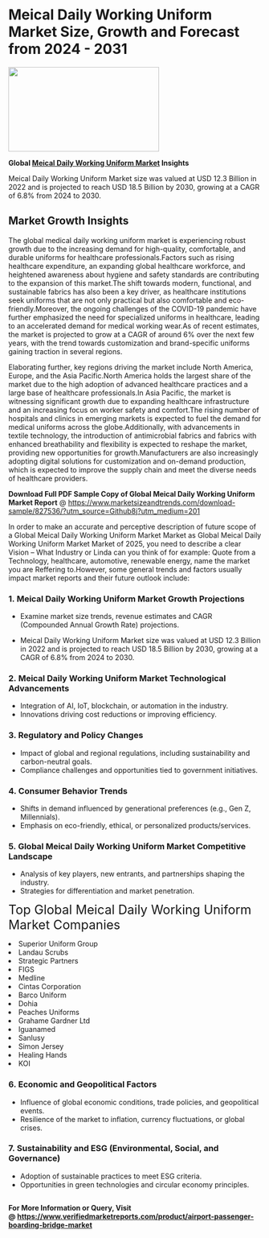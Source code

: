 <H1>Meical Daily Working Uniform Market Size, Growth and Forecast from 2024 - 2031</H1><img class="aligncenter size-medium wp-image-584254" src="https://thirdeyenews.in/wp-content/uploads/2024/09/Global-Market-Research-300x168.jpeg" alt="" width="300" height="168" /><p><strong>Global&nbsp;<a href="https://www.marketsizeandtrends.com/download-sample/827536/?utm_source=Github8j?utm_medium=201">Meical Daily Working Uniform Market</a> Insights</strong></p><p>Meical Daily Working Uniform Market size was valued at USD 12.3 Billion in 2022 and is projected to reach USD 18.5 Billion by 2030, growing at a CAGR of 6.8% from 2024 to 2030.</p><p><h2>Market Growth Insights</h2> <p>The global medical daily working uniform market is experiencing robust growth due to the increasing demand for high-quality, comfortable, and durable uniforms for healthcare professionals.Factors such as rising healthcare expenditure, an expanding global healthcare workforce, and heightened awareness about hygiene and safety standards are contributing to the expansion of this market.The shift towards modern, functional, and sustainable fabrics has also been a key driver, as healthcare institutions seek uniforms that are not only practical but also comfortable and eco-friendly.Moreover, the ongoing challenges of the COVID-19 pandemic have further emphasized the need for specialized uniforms in healthcare, leading to an accelerated demand for medical working wear.As of recent estimates, the market is projected to grow at a CAGR of around 6% over the next few years, with the trend towards customization and brand-specific uniforms gaining traction in several regions.</p> <p>Elaborating further, key regions driving the market include North America, Europe, and the Asia Pacific.North America holds the largest share of the market due to the high adoption of advanced healthcare practices and a large base of healthcare professionals.In Asia Pacific, the market is witnessing significant growth due to expanding healthcare infrastructure and an increasing focus on worker safety and comfort.The rising number of hospitals and clinics in emerging markets is expected to fuel the demand for medical uniforms across the globe.Additionally, with advancements in textile technology, the introduction of antimicrobial fabrics and fabrics with enhanced breathability and flexibility is expected to reshape the market, providing new opportunities for growth.Manufacturers are also increasingly adopting digital solutions for customization and on-demand production, which is expected to improve the supply chain and meet the diverse needs of healthcare providers.<p><span class=""><strong>Download Full PDF Sample Copy of Global Meical Daily Working Uniform Market Report</strong> @ <a href="https://www.marketsizeandtrends.com/download-sample/827536/?utm_source=Github8j?utm_medium=201" target="_blank">https://www.marketsizeandtrends.com/download-sample/827536/?utm_source=Github8j?utm_medium=201</a></span></p><p>In order to make an accurate and perceptive description of future scope of a Global&nbsp;Meical Daily Working Uniform Market Market as Global&nbsp;Meical Daily Working Uniform Market Market of 2025, you need to describe a clear Vision &ndash; What Industry or Linda can you think of for example: Quote from a Technology, healthcare, automotive, renewable energy, name the market you are Reffering to.However, some general trends and factors usually impact market reports and their future outlook include:</p><h3>1.&nbsp;<strong>Meical Daily Working Uniform Market Growth Projections</strong></h3><ul><li>Examine market size trends, revenue estimates and CAGR (Compounded Annual Growth Rate) projections.</li><li><p>Meical Daily Working Uniform Market size was valued at USD 12.3 Billion in 2022 and is projected to reach USD 18.5 Billion by 2030, growing at a CAGR of 6.8% from 2024 to 2030.</p></li></ul><h3>2.&nbsp;<strong>Meical Daily Working Uniform Market Technological Advancements</strong></h3><ul><li>Integration of AI, IoT, blockchain, or automation in the industry.</li><li>Innovations driving cost reductions or improving efficiency.</li></ul><h3>3.&nbsp;<strong>Regulatory and Policy Changes</strong></h3><ul><li>Impact of global and regional regulations, including sustainability and carbon-neutral goals.</li><li>Compliance challenges and opportunities tied to government initiatives.</li></ul><h3>4.&nbsp;<strong>Consumer Behavior Trends</strong></h3><ul><li>Shifts in demand influenced by generational preferences (e.g., Gen Z, Millennials).</li><li>Emphasis on eco-friendly, ethical, or personalized products/services.</li></ul><h3>5.&nbsp;<strong>Global Meical Daily Working Uniform Market Competitive Landscape</strong></h3><ul><li>Analysis of key players, new entrants, and partnerships shaping the industry.</li><li>Strategies for differentiation and market penetration.</li></ul><p data-pm-slice="1 1 []"><span style="color: inherit; font-family: inherit; font-size: 25px;">Top Global Meical Daily Working Uniform Market Companies</span></p><div class="" data-test-id=""><p><li>Superior Uniform Group</li><li> Landau Scrubs</li><li> Strategic Partners</li><li> FIGS</li><li> Medline</li><li> Cintas Corporation</li><li> Barco Uniform</li><li> Dohia</li><li> Peaches Uniforms</li><li> Grahame Gardner Ltd</li><li> Iguanamed</li><li> Sanlusy</li><li> Simon Jersey</li><li> Healing Hands</li><li> KOI</li></p></div><h3>6.&nbsp;<strong>Economic and Geopolitical Factors</strong></h3><ul><li>Influence of global economic conditions, trade policies, and geopolitical events.</li><li>Resilience of the market to inflation, currency fluctuations, or global crises.</li></ul><h3>7.&nbsp;<strong>Sustainability and ESG (Environmental, Social, and Governance)</strong></h3><ul><li>Adoption of sustainable practices to meet ESG criteria.</li><li>Opportunities in green technologies and circular economy principles.</li></ul><h2><strong style="font-size: 14px;">For More Information or Query, Visit @&nbsp;</strong><a style="background-color: #ffffff; font-size: 14px;" href="https://www.marketsizeandtrends.com/report/meical-daily-working-uniform-market/" target="_blank">https://www.verifiedmarketreports.com/product/airport-passenger-boarding-bridge-market</a></h2>